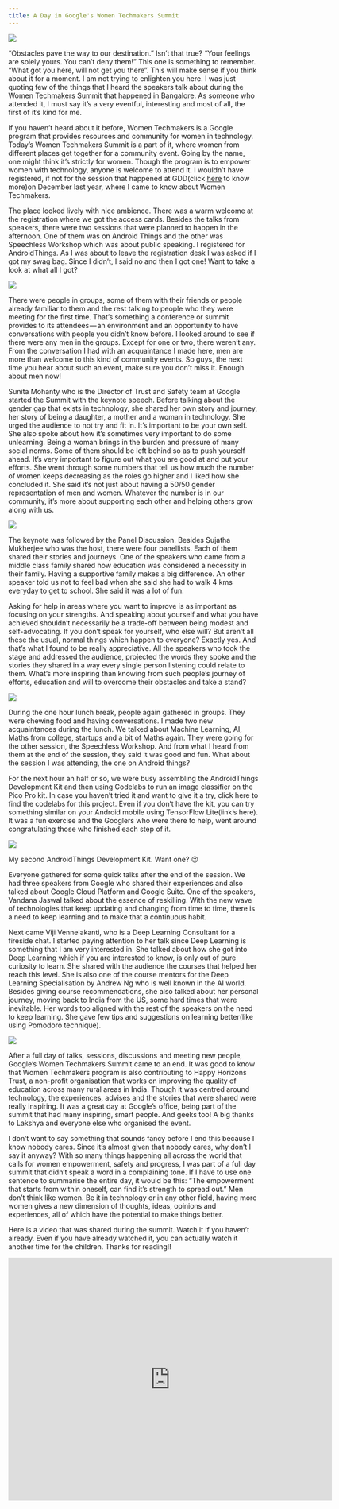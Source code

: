 ```yaml
---
title: A Day in Google's Women Techmakers Summit
---
```

![](\assets\images\logonew.jpg?raw=true)

“Obstacles pave the way to our destination.” Isn’t that true? “Your feelings are solely yours. You can’t deny them!” This one is something to remember. “What got you here, will not get you there”. This will make sense if you think about it for a moment. I am not trying to enlighten you here. I was just quoting few of the things that I heard the speakers talk about during the Women Techmakers Summit that happened in Bangalore. As someone who attended it, I must say it’s a very eventful, interesting and most of all, the first of it’s kind for me.

If you haven’t heard about it before, Women Techmakers is a Google program that provides resources and community for women in technology. Today’s Women Techmakers Summit is a part of it, where women from different places get together for a community event. Going by the name, one might think it’s strictly for women. Though the program is to empower women with technology, anyone is welcome to attend it. I wouldn’t have registered, if not for the session that happened at GDD(click [here](https://medium.com/@theimgclist/a-day-in-google-developers-day-8e781ecdc01e) to know more)on December last year, where I came to know about Women Techmakers.

The place looked lively with nice ambience. There was a warm welcome at the registration where we got the access cards. Besides the talks from speakers, there were two sessions that were planned to happen in the afternoon. One of them was on Android Things and the other was Speechless Workshop which was about public speaking. I registered for AndroidThings. As I was about to leave the registration desk I was asked if I got my swag bag. Since I didn’t, I said no and then I got one! Want to take a look at what all I got?

![](\assets\images\swagbag.jpg?raw=true)

There were people in groups, some of them with their friends or people already familiar to them and the rest talking to people who they were meeting for the first time. That’s something a conference or summit provides to its attendees — an environment and an opportunity to have conversations with people you didn’t know before. I looked around to see if there were any men in the groups. Except for one or two, there weren’t any. From the conversation I had with an acquaintance I made here, men are more than welcome to this kind of community events. So guys, the next time you hear about such an event, make sure you don’t miss it. Enough about men now!

Sunita Mohanty who is the Director of Trust and Safety team at Google started the Summit with the keynote speech. Before talking about the gender gap that exists in technology, she shared her own story and journey, her story of being a daughter, a mother and a woman in technology. She urged the audience to not try and fit in. It’s important to be your own self. She also spoke about how it’s sometimes very important to do some unlearning. Being a woman brings in the burden and pressure of many social norms. Some of them should be left behind so as to push yourself ahead. It’s very important to figure out what you are good at and put your efforts. She went through some numbers that tell us how much the number of women keeps decreasing as the roles go higher and I liked how she concluded it. She said it’s not just about having a 50/50 gender representation of men and women. Whatever the number is in our community, it’s more about supporting each other and helping others grow along with us.

![](\assets\images\sunitamohnaty.jpg?raw=true)

The keynote was followed by the Panel Discussion. Besides Sujatha Mukherjee who was the host, there were four panellists. Each of them shared their stories and journeys. One of the speakers who came from a middle class family shared how education was considered a necessity in their family. Having a supportive family makes a big difference. An other speaker told us not to feel bad when she said she had to walk 4 kms everyday to get to school. She said it was a lot of fun.

Asking for help in areas where you want to improve is as important as focusing on your strengths. And speaking about yourself and what you have achieved shouldn’t necessarily be a trade-off between being modest and self-advocating. If you don’t speak for yourself, who else will? But aren’t all these the usual, normal things which happen to everyone? Exactly yes. And that’s what I found to be really appreciative. All the speakers who took the stage and addressed the audience, projected the words they spoke and the stories they shared in a way every single person listening could relate to them. What’s more inspiring than knowing from such people’s journey of efforts, education and will to overcome their obstacles and take a stand?

![](\assets\images\paneldiscussion(2).jpg?raw=true)

During the one hour lunch break, people again gathered in groups. They were chewing food and having conversations. I made two new acquaintances during the lunch. We talked about Machine Learning, AI, Maths from college, startups and a bit of Maths again. They were going for the other session, the Speechless Workshop. And from what I heard from them at the end of the session, they said it was good and fun. What about the session I was attending, the one on Android things?

For the next hour an half or so, we were busy assembling the AndroidThings Development Kit and then using Codelabs to run an image classifier on the Pico Pro kit. In case you haven’t tried it and want to give it a try, click here to find the codelabs for this project. Even if you don’t have the kit, you can try something similar on your Android mobile using TensorFlow Lite(link’s here). It was a fun exercise and the Googlers who were there to help, went around congratulating those who finished each step of it.

![](\assets\images\androidthings.jpg?raw=true)
<p class="caption">My second AndroidThings Development Kit. Want one? 😉</p>

Everyone gathered for some quick talks after the end of the session. We had three speakers from Google who shared their experiences and also talked about Google Cloud Platform and Google Suite. One of the speakers, Vandana Jaswal talked about the essence of reskilling. With the new wave of technologies that keep updating and changing from time to time, there is a need to keep learning and to make that a continuous habit.

Next came Viji Vennelakanti, who is a Deep Learning Consultant for a fireside chat. I started paying attention to her talk since Deep Learning is something that I am very interested in. She talked about how she got into Deep Learning which if you are interested to know, is only out of pure curiosity to learn. She shared with the audience the courses that helped her reach this level. She is also one of the course mentors for the Deep Learning Specialisation by Andrew Ng who is well known in the AI world. Besides giving course recommendations, she also talked about her personal journey, moving back to India from the US, some hard times that were inevitable. Her words too aligned with the rest of the speakers on the need to keep learning. She gave few tips and suggestions on learning better(like using Pomodoro technique).

![](\assets\images\paneldiscussion.jpg?raw=true)

After a full day of talks, sessions, discussions and meeting new people, Google’s Women Techmakers Summit came to an end. It was good to know that Women Techmakers program is also contributing to Happy Horizons Trust, a non-profit organisation that works on improving the quality of education across many rural areas in India. Though it was centred around technology, the experiences, advises and the stories that were shared were really inspiring. It was a great day at Google’s office, being part of the summit that had many inspiring, smart people. And geeks too! A big thanks to Lakshya and everyone else who organised the event.

I don’t want to say something that sounds fancy before I end this because I know nobody cares. Since it’s almost given that nobody cares, why don’t I say it anyway? With so many things happening all across the world that calls for women empowerment, safety and progress, I was part of a full day summit that didn’t speak a word in a complaining tone. If I have to use one sentence to summarise the entire day, it would be this: “The empowerment that starts from within oneself, can find it’s strength to spread out.” Men don’t think like women. Be it in technology or in any other field, having more women gives a new dimension of thoughts, ideas, opinions and experiences, all of which have the potential to make things better.

Here is a video that was shared during the summit. Watch it if you haven’t already. Even if you have already watched it, you can actually watch it another time for the children. Thanks for reading!!

<iframe width="652" height="489" src="https://www.youtube.com/embed/hLr2GNRnmXM" frameborder="0" allow="autoplay; encrypted-media" allowfullscreen></iframe>

